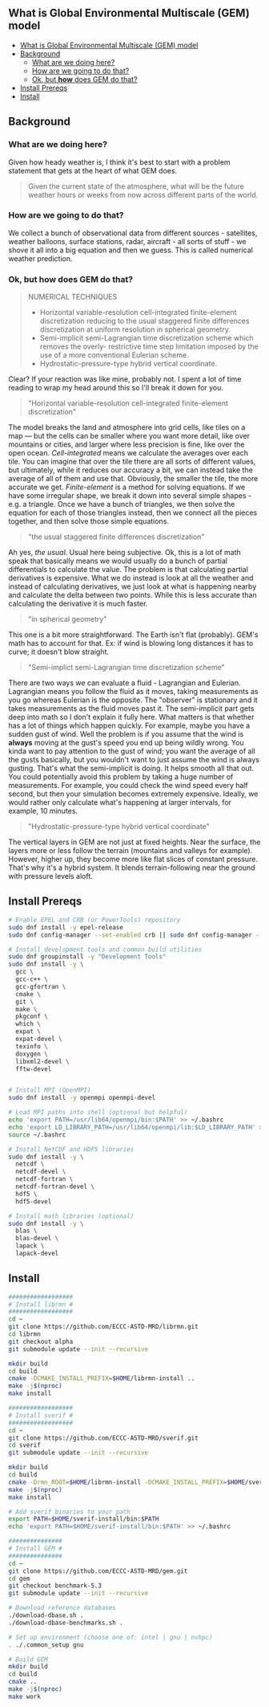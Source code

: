 
## What is Global Environmental Multiscale (GEM) model

- [What is Global Environmental Multiscale (GEM) model](#what-is-global-environmental-multiscale-gem-model)
- [Background](#background)
  - [What are we doing here?](#what-are-we-doing-here)
  - [How are we going to do that?](#how-are-we-going-to-do-that)
  - [Ok, but **how** does GEM do that?](#ok-but-how-does-gem-do-that)
- [Install Prereqs](#install-prereqs)
- [Install](#install)


## Background

### What are we doing here?

Given how heady weather is, I think it's best to start with a problem statement that gets at the heart of what GEM does.

> Given the current state of the atmosphere, what will be the future weather hours or weeks from now across different parts of the world.

### How are we going to do that?

We collect a bunch of observational data from different sources - satellites, weather balloons, surface stations, radar, aircraft - all sorts of stuff - we shove it all into a big equation and then we guess. This is called numerical weather prediction.

### Ok, but **how** does GEM do that?

> NUMERICAL TECHNIQUES
> - Horizontal variable-resolution cell-integrated finite-element discretization reducing to the usual staggered finite differences discretization at uniform resolution in spherical geometry.
> - Semi-implicit semi-Lagrangian time discretization scheme which removes the overly- restrictive time step limitation imposed by the use of a more conventional Eulerian scheme.
> - Hydrostatic-pressure-type hybrid vertical coordinate.

Clear? If your reaction was like mine, probably not. I spent a lot of time reading to wrap my head around this so I'll break it down for you.

> "Horizontal variable-resolution cell-integrated finite-element discretization"

The model breaks the land and atmosphere into grid cells, like tiles on a map — but the cells can be smaller where you want more detail, like over mountains or cities, and larger where less precision is fine, like over the open ocean. *Cell-integrated* means we calculate the averages over each tile. You can imagine that over the tile there are all sorts of different values, but ultimately, while it reduces our accuracy a bit, we can instead take the average of all of them and use that. Obviously, the smaller the tile, the more accurate we get. *Finite-element* is a method for solving equations. If we have some irregular shape, we break it down into several simple shapes - e.g. a triangle. Once we have a bunch of triangles, we then solve the equation for each of those triangles instead, then we connect all  the pieces together, and then solve those simple equations.

> "the usual staggered finite differences discretization"

Ah yes, *the usual*. Usual here being subjective. Ok, this is a lot of math speak that basically means we would usually do a bunch of partial differentials to calculate the value. The problem is that calculating partial derivatives is expensive. What we do instead is look at all the weather and instead of calculating derivatives, we just look at what is happening nearby and calculate the delta between two points. While this is less accurate than calculating the derivative it is much faster.

> "in spherical geometry"

This one is a bit more straightforward. The Earth isn't flat (probably). GEM's math has to account for that. Ex: if wind is blowing long distances it has to curve; it doesn't blow straight.

> "Semi-implict semi-Lagrangian time discretization scheme"

There are two ways we can evaluate a fluid - Lagrangian and Eulerian. Lagrangian means you follow the fluid as it moves, taking measurements as you go whereas Eulerian is the opposite. The "observer" is stationary and it takes measurements as the fluid moves past it. The semi-implicit part gets deep into math so I don't explain it fully here. What matters is that whether has a lot of things which happen quickly. For example, maybe you have a sudden gust of wind. Well the problem is if you assume that the wind is **always** moving at the gust's speed you end up being wildly wrong. You kinda want to pay attention to the gust of wind; you want the average of all the gusts basically, but you wouldn't want to just assume the wind is always gusting. That's what the semi-implicit is doing. It helps smooth all that out. You could potentially avoid this problem by taking a huge number of measurements. For example, you could check the wind speed every half second, but then your simulation becomes extremely expensive. Ideally, we would rather only calculate what's happening at larger intervals, for example, 10 minutes.

> "Hydrostatic-pressure-type hybrid vertical coordinate"

The vertical layers in GEM are not just at fixed heights. Near the surface, the layers more or less follow the terrain (mountains and valleys for example). However, higher up, they become more like flat slices of constant pressure. That's why it's a hybrid system. It blends terrain-following near the ground with pressure levels aloft.

## Install Prereqs

```bash
# Enable EPEL and CRB (or PowerTools) repository
sudo dnf install -y epel-release
sudo dnf config-manager --set-enabled crb || sudo dnf config-manager --set-enabled powertools

# Install development tools and common build utilities
sudo dnf groupinstall -y "Development Tools"
sudo dnf install -y \
  gcc \
  gcc-c++ \
  gcc-gfortran \
  cmake \
  git \
  make \
  pkgconf \
  which \
  expat \
  expat-devel \
  texinfo \
  doxygen \
  libxml2-devel \
  fftw-devel


# Install MPI (OpenMPI)
sudo dnf install -y openmpi openmpi-devel

# Load MPI paths into shell (optional but helpful)
echo 'export PATH=/usr/lib64/openmpi/bin:$PATH' >> ~/.bashrc
echo 'export LD_LIBRARY_PATH=/usr/lib64/openmpi/lib:$LD_LIBRARY_PATH' >> ~/.bashrc
source ~/.bashrc

# Install NetCDF and HDF5 libraries
sudo dnf install -y \
  netcdf \
  netcdf-devel \
  netcdf-fortran \
  netcdf-fortran-devel \
  hdf5 \
  hdf5-devel

# Install math libraries (optional)
sudo dnf install -y \
  blas \
  blas-devel \
  lapack \
  lapack-devel

```

## Install

```bash
##################
# Install librmn #
##################
cd ~
git clone https://github.com/ECCC-ASTD-MRD/librmn.git
cd librmn
git checkout alpha
git submodule update --init --recursive

mkdir build
cd build
cmake -DCMAKE_INSTALL_PREFIX=$HOME/librmn-install ..
make -j$(nproc)
make install

##################
# Install sverif #
##################
cd ~
git clone https://github.com/ECCC-ASTD-MRD/sverif.git
cd sverif
git submodule update --init --recursive

mkdir build
cd build
cmake -Drmn_ROOT=$HOME/librmn-install -DCMAKE_INSTALL_PREFIX=$HOME/sverif-install ..
make -j$(nproc)
make install

# Add sverif binaries to your path
export PATH=$HOME/sverif-install/bin:$PATH
echo 'export PATH=$HOME/sverif-install/bin:$PATH' >> ~/.bashrc

###############
# Install GEM #
###############
cd ~
git clone https://github.com/ECCC-ASTD-MRD/gem.git
cd gem
git checkout benchmark-5.3
git submodule update --init --recursive

# Download reference databases
./download-dbase.sh .
./download-dbase-benchmarks.sh .

# Set up environment (choose one of: intel | gnu | nvhpc)
. ./.common_setup gnu

# Build GEM
mkdir build
cd build
cmake ..
make -j$(nproc)
make work

```